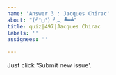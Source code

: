 ```yaml
---
name: 'Answer 3 : Jacques Chirac'
about: "(╯°□°）╯︵ ┻━┻"
title: quiz|497|Jacques Chirac
labels: ''
assignees: ''

---
```


Just click 'Submit new issue'.
